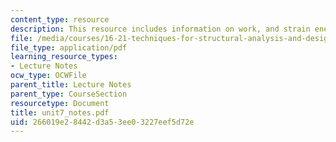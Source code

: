 ```yaml
---
content_type: resource
description: This resource includes information on work, and strain energy.
file: /media/courses/16-21-techniques-for-structural-analysis-and-design-spring-2005/266019e28442d3a53ee03227eef5d72e_unit7_notes.pdf
file_type: application/pdf
learning_resource_types:
- Lecture Notes
ocw_type: OCWFile
parent_title: Lecture Notes
parent_type: CourseSection
resourcetype: Document
title: unit7_notes.pdf
uid: 266019e2-8442-d3a5-3ee0-3227eef5d72e
---
```

